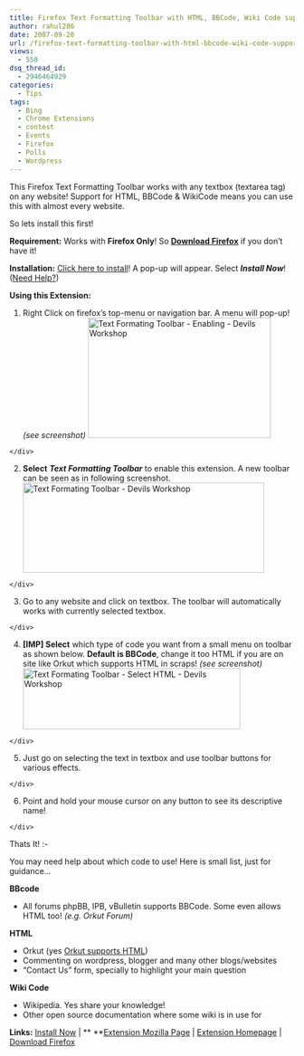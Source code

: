 ```yaml
---
title: Firefox Text Formatting Toolbar with HTML, BBCode, Wiki Code support!
author: rahul286
date: 2007-09-20
url: /firefox-text-formatting-toolbar-with-html-bbcode-wiki-code-support/
views:
  - 550
dsq_thread_id:
  - 2946464929
categories:
  - Tips
tags:
  - Bing
  - Chrome Extensions
  - contest
  - Events
  - Firefox
  - Polls
  - Wordpress
---
```

This Firefox Text Formatting Toolbar works with any textbox (textarea tag) on any website! Support for HTML, BBCode & WikiCode means you can use this with almost every website.

So lets install this first!

**Requirement:** Works with **Firefox Only**! So [**Download Firefox**][1] if you don&#8217;t have it!

**Installation:** <a href="https://addons.mozilla.org/en-US/firefox/downloads/file/15246/text_formating_toolbar__45_0.1.2__45_fx__43_fl.xpi" onclick="_gaq.push(['_trackEvent', 'outbound-article', 'https://addons.mozilla.org/en-US/firefox/downloads/file/15246/text_formating_toolbar__45_0.1.2__45_fx__43_fl.xpi', 'Click here to install']);" >Click here to install</a>! A pop-up will appear. Select ***Install Now***! (<a href="https://addons.mozilla.org/en-US/firefox/addon/4763" onclick="_gaq.push(['_trackEvent', 'outbound-article', 'https://addons.mozilla.org/en-US/firefox/addon/4763', 'Need Help?']);" >Need Help?</a>)

**Using this Extension:**

  1. <div>
      Right Click on firefox&#8217;s top-menu or navigation bar. A menu will pop-up! <em>(see screenshot)</em> <img class="wp-image-50557" src="http://cdn.devilsworkshop.org/files/2007/09/textformatingtoolbar-enabling-devilsworkshop-2.jpg" alt="Text Formating Toolbar - Enabling - Devils Workshop" height="213" width="323" />
    </div>

  2. <div>
      <strong>Select</strong> <em><strong>Text Formatting Toolbar</strong></em> to enable this extension. A new toolbar can be seen as in following screenshot.<img src="http://cdn.devilsworkshop.org/files/2007/09/textformatingtoolbar-devilsworkshop.jpg" alt="Text Formating Toolbar - Devils Workshop" height="159" width="426" />
    </div>

  3. <div>
      Go to any website and click on textbox. The toolbar will automatically works with currently selected textbox.
    </div>

  4. <div>
      <strong>[IMP] Select</strong> which type of code you want from a small menu on toolbar as shown below. <strong>Default is BBCode</strong>, change it too HTML if you are on site like Orkut which supports HTML in scraps! <em>(see screenshot)</em> <img src="http://cdn.devilsworkshop.org/files/2007/09/textformatingtoolbar-selecthtml-devilsworkshop.jpg" alt="Text Formating Toolbar - Select HTML - Devils Workshop" height="108" width="384" />
    </div>

  5. <div>
      Just go on selecting the text in textbox and use toolbar buttons for various effects.
    </div>

  6. <div>
      Point and hold your mouse cursor on any button to see its descriptive name!
    </div>

Thats It! <img src="http://devilsworkshop.org/wp-includes/images/smilies/simple-smile.png" alt=":-)" class="wp-smiley" style="height: 1em; max-height: 1em;" />

You may need help about which code to use! Here is small list, just for guidance&#8230;

**BBcode**

  * <div>
      All forums phpBB, IPB, vBulletin supports BBCode. Some even allows HTML too! <em>(e.g.</em> <em>Orkut Forum</em><em>)</em>
    </div>

**HTML**

  * <div>
      Orkut (yes <a href="http://devilsworkshop.org/2007/08/13/orkut-updates-add-colors-images-videos-podcasts-audio-and-other-html-formatting-in-scraps/">Orkut supports HTML</a>)
    </div>

  * <div>
      Commenting on wordpress, blogger and many other blogs/websites
    </div>

  * <div>
      &#8220;Contact Us&#8221; form, specially to highlight your main question
    </div>

**Wiki Code**

  * <div>
      Wikipedia. Yes share your knowledge!
    </div>

  * <div>
      Other open source documentation where some wiki is in use for
    </div>

**Links:** <a href="https://addons.mozilla.org/en-US/firefox/downloads/file/15246/text_formating_toolbar__45_0.1.2__45_fx__43_fl.xpi" onclick="_gaq.push(['_trackEvent', 'outbound-article', 'https://addons.mozilla.org/en-US/firefox/downloads/file/15246/text_formating_toolbar__45_0.1.2__45_fx__43_fl.xpi', 'Install Now']);" >Install Now</a> | ** **<a href="https://addons.mozilla.org/en-US/firefox/addon/4763" onclick="_gaq.push(['_trackEvent', 'outbound-article', 'https://addons.mozilla.org/en-US/firefox/addon/4763', 'Extension Mozilla Page']);" >Extension Mozilla Page</a> | <a href="http://codefisher.org/toolbar_button/format_toolbar" onclick="_gaq.push(['_trackEvent', 'outbound-article', 'http://codefisher.org/toolbar_button/format_toolbar', 'Extension Homepage']);" >Extension Homepage</a> | [Download Firefox][1]

 [1]: http://devilsworkshop.org/#FIREFOX
